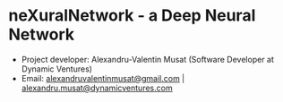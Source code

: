 # neXuralNetwork - a Deep Neural Network #
* Project developer: Alexandru-Valentin Musat (Software Developer at Dynamic Ventures)
* Email: alexandruvalentinmusat@gmail.com | alexandru.musat@dynamicventures.com
